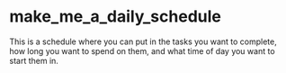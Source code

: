 # make_me_a_daily_schedule

This is a schedule where you can put in the tasks you want to complete, how long you want to spend on them, and what time of day you want to start them in.
